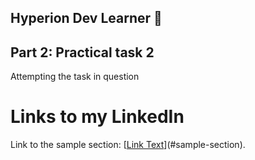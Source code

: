 ## Hyperion Dev Learner 👋


## Part 2: Practical task 2
Attempting the task in question


# Links to my LinkedIn

Link to the sample section: [[Link Text](https://www.linkedin.com/in/ayokunle-olanipekun-0112a1281/)](#sample-section).



<!--
**1nature/1nature** is a ✨ _special_ ✨ repository because its `README.md` (this file) appears on your GitHub profile.

Here are some ideas to get you started:

- 🔭 I’m currently working on ...
- 🌱 I’m currently learning ...
- 👯 I’m looking to collaborate on ...
- 🤔 I’m looking for help with ...
- 💬 Ask me about ...
- 📫 How to reach me: ...
- 😄 Pronouns: ...
- ⚡ Fun fact: ...
-->
